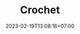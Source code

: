 ---
title: "Crochet"
date: 2023-02-19T13:08:16+07:00
draft: false
description : "this is a meta description"
showProductSection: true
---